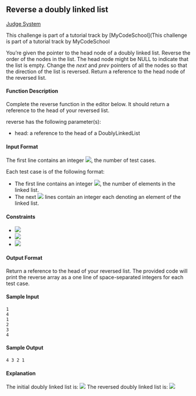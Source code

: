 ## Reverse a doubly linked list

[Judge System](https://www.hackerrank.com/challenges/reverse-a-doubly-linked-list/problem)

This challenge is part of a tutorial track by [MyCodeSchool](This challenge is part of a tutorial track by MyCodeSchool

You’re given the pointer to the head node of a doubly linked list. Reverse the order of the nodes in the list. The head node might be NULL to indicate that the list is empty. Change the *next* and *prev* pointers of all the nodes so that the direction of the list is reversed. Return a reference to the head node of the reversed list.

#### Function Description

Complete the reverse function in the editor below. It should return a reference to the head of your reversed list.

reverse has the following parameter(s):

- head: a reference to the head of a DoublyLinkedList

#### Input Format

The first line contains an integer <img src="https://latex.codecogs.com/svg.latex?\Large&space;t">, the number of test cases.

Each test case is of the following format:

- The first line contains an integer <img src="https://latex.codecogs.com/svg.latex?\Large&space;n">, the number of elements in the linked list.
- The next <img src="https://latex.codecogs.com/svg.latex?\Large&space;n"> lines contain an integer each denoting an element of the linked list.

#### Constraints
- <img src="https://latex.codecogs.com/svg.latex?\Large&space;1\le{t}\le{10}">
- <img src="https://latex.codecogs.com/svg.latex?\Large&space;0\le{n}\le{1000}">
- <img src="https://latex.codecogs.com/svg.latex?\Large&space;0\le{DoublyLinkedListNode.data}\le{1000}">

#### Output Format

Return a reference to the head of your reversed list. The provided code will print the reverse array as a one line of space-separated integers for each test case.

#### Sample Input
```
1
4
1
2
3
4
```
#### Sample Output
```
4 3 2 1 
```
#### Explanation

The initial doubly linked list is: <img src="https://latex.codecogs.com/svg.latex?\Large&space;1\leftrightarrow{2}\leftrightarrow{3}\leftrightarrow{4}\rightarrow{NULL}">
The reversed doubly linked list is: <img src="https://latex.codecogs.com/svg.latex?\Large&space;4\leftrightarrow{3}\leftrightarrow{2}\leftrightarrow{1}\rightarrow{NULL}">

